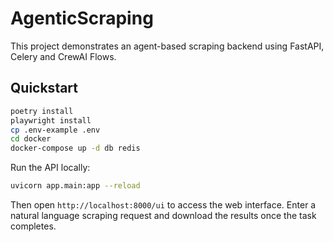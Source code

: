 # AgenticScraping

This project demonstrates an agent-based scraping backend using FastAPI, Celery and CrewAI Flows.

## Quickstart

```bash
poetry install
playwright install
cp .env-example .env
cd docker
docker-compose up -d db redis
```

Run the API locally:

```bash
uvicorn app.main:app --reload
```

Then open `http://localhost:8000/ui` to access the web interface. Enter a
natural language scraping request and download the results once the task
completes.

